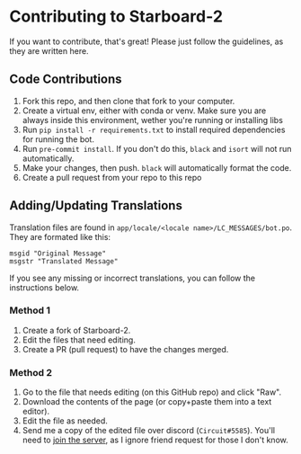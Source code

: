 # Contributing to Starboard-2

If you want to contribute, that's great! Please just follow the guidelines, as they are written here.

## Code Contributions
1.  Fork this repo, and then clone that fork to your computer.
2.  Create a virtual env, either with conda or venv. Make sure you are always inside this environment, wether you're running or installing libs
3.  Run `pip install -r requirements.txt` to install required dependencies for running the bot.
4.  Run `pre-commit install`. If you don't do this, `black` and `isort` will not run automatically.
5.  Make your changes, then push. `black` will automatically format the code.
6.  Create a pull request from your repo to this repo

## Adding/Updating Translations
Translation files are found in `app/locale/<locale name>/LC_MESSAGES/bot.po`. They are formated like this:
```
msgid "Original Message"
msgstr "Translated Message"
```

If you see any missing or incorrect translations, you can follow the instructions below.

### Method 1
1.  Create a fork of Starboard-2.
2.  Edit the files that need editing.
3.  Create a PR (pull request) to have the changes merged.

### Method 2
1.  Go to the file that needs editing (on this GitHub repo) and click "Raw".
2.  Download the contents of the page (or copy+paste them into a text editor).
3.  Edit the file as needed.
4.  Send me a copy of the edited file over discord (`Circuit#5585`). You'll need to [join the server](https://discord.gg/3gK8mSA), as I ignore friend request for those I don't know.
